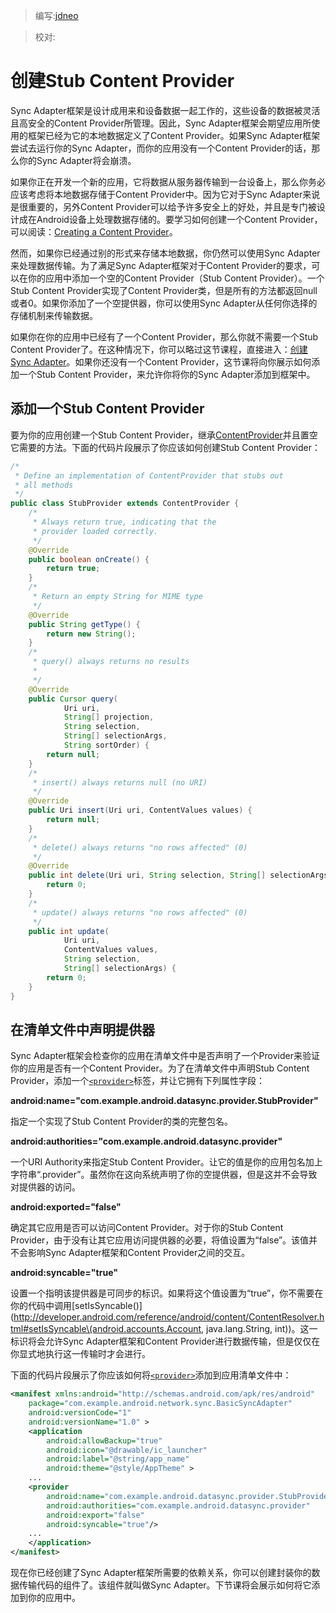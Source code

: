 > 编写:[jdneo](https://github.com/jdneo)

> 校对:

# 创建Stub Content Provider

Sync Adapter框架是设计成用来和设备数据一起工作的，这些设备的数据被灵活且高安全的Content Provider所管理。因此，Sync Adapter框架会期望应用所使用的框架已经为它的本地数据定义了Content Provider。如果Sync Adapter框架尝试去运行你的Sync Adapter，而你的应用没有一个Content Provider的话，那么你的Sync Adapter将会崩溃。

如果你正在开发一个新的应用，它将数据从服务器传输到一台设备上，那么你务必应该考虑将本地数据存储于Content Provider中。因为它对于Sync Adapter来说是很重要的，另外Content Provider可以给予许多安全上的好处，并且是专门被设计成在Android设备上处理数据存储的。要学习如何创建一个Content Provider，可以阅读：[Creating a Content Provider](http://developer.android.com/guide/topics/providers/content-provider-creating.html)。

然而，如果你已经通过别的形式来存储本地数据，你仍然可以使用Sync Adapter来处理数据传输。为了满足Sync Adapter框架对于Content Provider的要求，可以在你的应用中添加一个空的Content Provider（Stub Content Provider）。一个Stub Content Provider实现了Content Provider类，但是所有的方法都返回null或者0。如果你添加了一个空提供器，你可以使用Sync Adapter从任何你选择的存储机制来传输数据。

如果你在你的应用中已经有了一个Content Provider，那么你就不需要一个Stub Content Provider了。在这种情况下，你可以略过这节课程，直接进入：[创建Sync Adapter](creating-sync-adapter.html)。如果你还没有一个Content Provider，这节课将向你展示如何添加一个Stub Content Provider，来允许你将你的Sync Adapter添加到框架中。

## 添加一个Stub Content Provider

要为你的应用创建一个Stub Content Provider，继承[ContentProvider](http://developer.android.com/reference/android/content/ContentProvider.html)并且置空它需要的方法。下面的代码片段展示了你应该如何创建Stub Content Provider：

```java
/*
 * Define an implementation of ContentProvider that stubs out
 * all methods
 */
public class StubProvider extends ContentProvider {
    /*
     * Always return true, indicating that the
     * provider loaded correctly.
     */
    @Override
    public boolean onCreate() {
        return true;
    }
    /*
     * Return an empty String for MIME type
     */
    @Override
    public String getType() {
        return new String();
    }
    /*
     * query() always returns no results
     *
     */
    @Override
    public Cursor query(
            Uri uri,
            String[] projection,
            String selection,
            String[] selectionArgs,
            String sortOrder) {
        return null;
    }
    /*
     * insert() always returns null (no URI)
     */
    @Override
    public Uri insert(Uri uri, ContentValues values) {
        return null;
    }
    /*
     * delete() always returns "no rows affected" (0)
     */
    @Override
    public int delete(Uri uri, String selection, String[] selectionArgs) {
        return 0;
    }
    /*
     * update() always returns "no rows affected" (0)
     */
    public int update(
            Uri uri,
            ContentValues values,
            String selection,
            String[] selectionArgs) {
        return 0;
    }
}
```

## 在清单文件中声明提供器

Sync Adapter框架会检查你的应用在清单文件中是否声明了一个Provider来验证你的应用是否有一个Content Provider。为了在清单文件中声明Stub Content Provider，添加一个[`<provider>`](http://developer.android.com/guide/topics/manifest/provider-element.html)标签，并让它拥有下列属性字段：

**android:name="com.example.android.datasync.provider.StubProvider"**

指定一个实现了Stub Content Provider的类的完整包名。

**android:authorities="com.example.android.datasync.provider"**

一个URI Authority来指定Stub Content Provider。让它的值是你的应用包名加上字符串“.provider”。虽然你在这向系统声明了你的空提供器，但是这并不会导致对提供器的访问。

**android:exported="false"**

确定其它应用是否可以访问Content Provider。对于你的Stub Content Provider，由于没有让其它应用访问提供器的必要，将值设置为“false”。该值并不会影响Sync Adapter框架和Content Provider之间的交互。

**android:syncable="true"**

设置一个指明该提供器是可同步的标识。如果将这个值设置为“true”，你不需要在你的代码中调用[setIsSyncable()](http://developer.android.com/reference/android/content/ContentResolver.html#setIsSyncable\(android.accounts.Account, java.lang.String, int\))。这一标识将会允许Sync Adapter框架和Content Provider进行数据传输，但是仅仅在你显式地执行这一传输时才会进行。

下面的代码片段展示了你应该如何将[`<provider>`](http://developer.android.com/guide/topics/manifest/provider-element.html)添加到应用清单文件中：

```xml
<manifest xmlns:android="http://schemas.android.com/apk/res/android"
    package="com.example.android.network.sync.BasicSyncAdapter"
    android:versionCode="1"
    android:versionName="1.0" >
    <application
        android:allowBackup="true"
        android:icon="@drawable/ic_launcher"
        android:label="@string/app_name"
        android:theme="@style/AppTheme" >
    ...
    <provider
        android:name="com.example.android.datasync.provider.StubProvider"
        android:authorities="com.example.android.datasync.provider"
        android:export="false"
        android:syncable="true"/>
    ...
    </application>
</manifest>
```

现在你已经创建了Sync Adapter框架所需要的依赖关系，你可以创建封装你的数据传输代码的组件了。该组件就叫做Sync Adapter。下节课将会展示如何将它添加到你的应用中。

